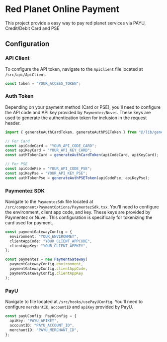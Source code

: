 # Red Planet Online Payment

This project provide a easy way to pay red planet services via PAYU, Credit/Debit Card and PSE

## Configuration

### API Client

To configure the API token, navigate to the `ApiClient` file located at `/src/api/ApiClient`.

```javascript
const token = "YOUR_ACCESS_TOKEN";
```

### Auth Token

Depending on your payment method (Card or PSE), you'll need to configure the API code and API key provided by `Paymentez/Nuvei`. These keys are used to generate the authentication token for inclusion in the request header.

```typescript
import { generateAuthCardToken, generateAuthPSEToken } from "@/lib/generateAuthToken";

// For Card
const apiCodeCard = "YOUR_API_CODE_CARD";
const apiKeyCard = "YOUR_API_KEY_CARD";
const authTokenCard = generateAuthCardToken(apiCodeCard, apiKeyCard);

// For PSE
const apiCodePse = "YOUR_API_CODE_PSE";
const apiKeyPse = "YOUR_API_KEY_PSE";
const authTokenPse = generateAuthPSEToken(apiCodePse, apiKeyPse);
```

### Paymentez SDK

Navigate to the `PaymentezSdk` file located at `/src/component/PaymentOptions/PaymentezSdk.tsx`. You'll need to configure the environment, client app code, and key. These keys are provided by Paymentez or Nuvei. This configuration is specifically for tokenizing the card used for payment.

```typescript
const paymentGatewayConfig = {
  environment: "YOUR_ENVIRONMET",
  clientAppCode: "YOUR_CLIENT_APPCODE",
  clientAppKey: "YOUR_CLIENT_APPKEY",
};

const paymentez = new PaymentGateway(
  paymentGatewayConfig.environment,
  paymentGatewayConfig.clientAppCode,
  paymentGatewayConfig.clientAppKey
);
```

### PayU

Navigate to file located at `/src/hooks/usePayUConfig`. You'll need to configure `merchantID`, `accountID` and `apiKey` provided by PayU.

```typescript
const payUConfig: PayUConfig = {
  apiKey: "PAYU_APIKEY",
  accountID: "PAYU_ACCOUNT_ID",
  merchantID: "PAYU_MERCHANT_ID",
};
```
